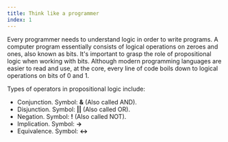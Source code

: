 ```yaml
---
title: Think like a programmer
index: 1
---
```

Every programmer needs to understand logic in order to write programs. A computer program essentially consists of logical operations on zeroes and ones, also known as bits. It's important to grasp the role of propositional logic when working with bits. Although modern programming languages are easier to read and use, at the core, every line of code boils down to logical operations on bits of 0 and 1.

Types of operators in propositional logic include:

* <span class="text-rose">Conjunction.</span> Symbol: **&** (Also called AND).
* <span class="text-rose">Disjunction.</span> Symbol: **||** (Also called OR).
* <span class="text-rose">Negation.</span> Symbol: **!** (Also called NOT).
* <span class="text-rose">Implication.</span> Symbol: **->** 
* <span class="text-rose">Equivalence.</span> Symbol:  **<->**


